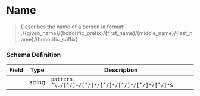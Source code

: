 Name
===
>Describes the name of a person in format: ./{given_name}/{honorific_prefix}/{first_name}/{middle_name}/{last_name}/{honorific_suffix}

### Schema Definition

|**Field**|**Type**|**Description**|
|---------|--------|---------------|
||string|```pattern: ^\./[^/]+/[^/]*/[^/]*/[^/]*/[^/]*/[^/]*$```